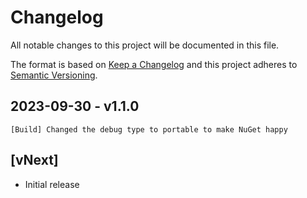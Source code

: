 # Changelog
All notable changes to this project will be documented in this file.

The format is based on [Keep a Changelog](http://keepachangelog.com/en/1.0.0/)
and this project adheres to [Semantic Versioning](http://semver.org/spec/v2.0.0.html).

## 2023-09-30 - v1.1.0

    [Build] Changed the debug type to portable to make NuGet happy

## [vNext]
- Initial release
